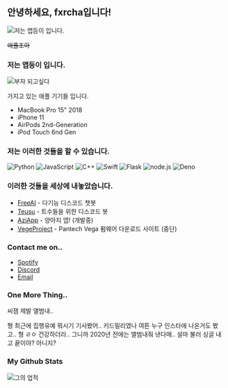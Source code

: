 ## 안녕하세요, fxrcha입니다!
![저는 앱등이 입니다.](https://cdn.discordapp.com/attachments/773921287851474995/773947315383042098/iPhone_11_-_Reveal-2.gif)

~~애플조아~~

### 저는 앱등이 입니다.
![부자 되고싶다](https://media.discordapp.net/attachments/773921287851474995/773949641619537920/Screen_Shot_2020-11-06_at_1.39.24_AM.png?width=1061&height=241)

가지고 있는 애플 기기들 입니다.
+ MacBook Pro 15" 2018
+ iPhone 11
+ AirPods 2nd-Generation
+ iPod Touch 6nd Gen

### 저는 이러한 것들을 할 수 있습니다.
![Python](https://img.shields.io/badge/-Python-3776AB?style=for-the-badge&logo=python&logoColor=fff) 
![JavaScript](https://img.shields.io/badge/-Javascript-f7df1e?style=for-the-badge&logo=javascript&logoColor=fff) 
![C++](https://img.shields.io/badge/-C++-00599C?style=for-the-badge&logo=C&logoColor=fff) 
![Swift](https://img.shields.io/badge/-Swift-fc4103?style=for-the-badge&logo=swift&logoColor=fff)
![Flask](https://img.shields.io/badge/-Flask-000000?style=for-the-badge&logo=flask&logoColor=fff) 
![node.js](https://img.shields.io/badge/-node.js-339933?style=for-the-badge&logo=node.js&logoColor=fff) 
![Deno](https://img.shields.io/badge/-Deno-000000?style=for-the-badge&logo=deno&logoColor=fff)

### 이러한 것들을 세상에 내놓았습니다.
+ [FreeAI](https://discord.com/oauth2/authorize?client_id=695899835953578025&permissions=2084433143&scope=bot) - 다기능 디스코드 챗봇
+ [Teusu](https://discord.com/oauth2/authorize?client_id=721730499277488250&permissions=8&scope=bot) - 트수들을 위한 디스코드 봇
+ [AziApp](https://github.com/fxrcha/AziApp) - 양아지 앱! (개발중)
+ [VegeProject](https://github.com/fxrcha/Vegaproject) - Pantech Vega 펌웨어 다운로드 사이트 (중단)

### Contact me on..
+ [Spotify](https://img.shields.io/badge/-ChaCha-1ed761?style=for-the-badge&logo=spotify&logoColor=fff)
+ [Discord](https://img.shields.io/badge/-fxrcha-7289da?style=for-the-badge&logo=discord&logoColor=fff)
+ [Email](https://img.shields.io/badge/-truetype24-bb001b?style=for-the-badge&logo=gmail&logoColor=fff)

### One More Thing..
씨잼 제발 앨범내..

형 최근에 집행유예 뭐시기 기사봤어.. 
키드밀리였나 여튼 누구 인스타에 나온거도 봤고..
형 ㄹㅇ 건강하더라.. 그니까 2020년 전에는 앨범내줘
낸다매.. 설마 불러 싱글 내고 끝이야? 아니지?

### My Github Stats
![그의 업적](https://github-readme-stats.vercel.app/api?username=fxrcha&show_icons=true)
